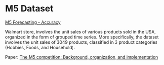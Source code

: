 # M5 Dataset

[M5 Forecasting - Accuracy](https://www.kaggle.com/competitions/m5-forecasting-accuracy)

Walmart store, involves the unit sales of various products sold in the USA, organized in the form of grouped time series. More specifically, the dataset involves the unit sales of 3049 products, classified in 3 product categories (Hobbies, Foods, and Household).

Paper: [The M5 competition: Background, organization, and implementation](https://scholar.googleusercontent.com/scholar.bib?q=info:Pcnc3sBIPxIJ:scholar.google.com/&output=citation&scisdr=ClEqKQQbELLOsMxPkJw:AFWwaeYAAAAAZ3VJiJxy-2L5RU1JO2E3IBrmQUY&scisig=AFWwaeYAAAAAZ3VJiM5buzEjA3rHuJq08gWBBZg&scisf=4&ct=citation&cd=-1&hl=zh-CN)